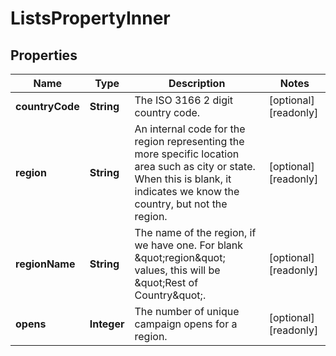 

# ListsPropertyInner


## Properties

| Name | Type | Description | Notes |
|------------ | ------------- | ------------- | -------------|
|**countryCode** | **String** | The ISO 3166 2 digit country code. |  [optional] [readonly] |
|**region** | **String** | An internal code for the region representing the more specific location area such as city or state. When this is blank, it indicates we know the country, but not the region. |  [optional] [readonly] |
|**regionName** | **String** | The name of the region, if we have one. For blank \&quot;region\&quot; values, this will be \&quot;Rest of Country\&quot;. |  [optional] [readonly] |
|**opens** | **Integer** | The number of unique campaign opens for a region. |  [optional] [readonly] |



